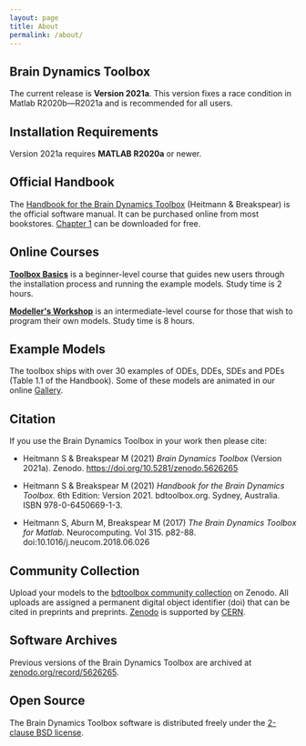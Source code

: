```yaml
---
layout: page
title: About
permalink: /about/
---
```


## **Brain Dynamics Toolbox**
The current release is **Version 2021a**. This version fixes a race condition in Matlab R2020b&mdash;R2021a and is recommended for all users.

## **Installation Requirements**

Version 2021a requires **MATLAB R2020a** or newer.

## **Official Handbook**
The [Handbook for the Brain Dynamics Toolbox](https://www.amazon.com/dp/0645066915) (Heitmann &amp; Breakspear) is the official software manual.
It can be purchased online from most bookstores.
[Chapter 1](https://github.com/bdtoolbox-org/bdtoolbox/releases/download/2021a/HandbookSample2021.pdf) can be downloaded for free.

## **Online Courses**

**[Toolbox Basics](https://bdtoolbox.teachable.com/p/toolbox-basics)** is a beginner-level course that guides new users through the installation process and running the example models. Study time is 2 hours.

**[Modeller's Workshop](https://bdtoolbox.teachable.com/p/modellers-workshop)** is an intermediate-level course for those that wish to program their own models. Study time is 8 hours. 


## **Example Models**

The toolbox ships with over 30 examples of ODEs, DDEs, SDEs and PDEs (Table 1.1 of the Handbook). Some of these models are animated in our online [Gallery](../Gallery).

## **Citation**

If you use the Brain Dynamics Toolbox in your work then please cite:

* Heitmann S & Breakspear M (2021) *Brain Dynamics Toolbox* (Version 2021a). Zenodo. https://doi.org/10.5281/zenodo.5626265

* Heitmann S & Breakspear M (2021) *Handbook for the Brain Dynamics Toolbox.* 6th Edition: Version 2021. bdtoolbox.org. Sydney, Australia. ISBN 978-0-6450669-1-3.

* Heitmann S, Aburn M, Breakspear M (2017) *The Brain Dynamics Toolbox for Matlab.* Neurocomputing. Vol 315. p82-88. doi:10.1016/j.neucom.2018.06.026

## **Community Collection**

Upload your models to the [bdtoolbox community collection](https://zenodo.org/communities/bdtoolbox) on Zenodo.
All uploads are assigned a permanent digital object identifier (doi) that can be cited in preprints and preprints.
[Zenodo](https://zenodo.org) is supported by [CERN](https://home.cern).

## **Software Archives**

Previous versions of the Brain Dynamics Toolbox are archived at [zenodo.org/record/5626265](https://zenodo.org/record/5626265).

## **Open Source**
The Brain Dynamics Toolbox software is distributed freely under the [2-clause BSD license](https://opensource.org/licenses/BSD-2-Clause).
